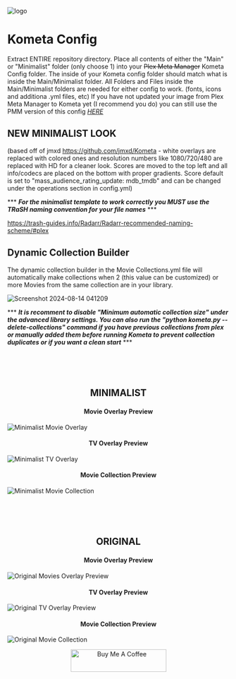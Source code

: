 ![logo](https://github.com/mrbuckwheet/Kometa-Config/assets/124317277/5323ca07-03fd-479a-b93d-681172b96290)

# Kometa Config 
Extract ENTIRE repository directory. Place all contents of either the "Main" or "Minimalist" folder (only choose 1) into your ~~Plex Meta Manager~~ Kometa Config folder. The inside of your Kometa config folder should match what is inside the Main/Minimalist folder. All Folders and Files inside the Main/Minimalist folders are needed for either config to work. (fonts, icons and additiona .yml files, etc) 
If you have not updated your image from Plex Meta Manager to Kometa yet (I recommend you do) you can still use the PMM version of this config [_HERE_](https://github.com/mrbuckwheet/Kometa-Config/releases/tag/PMM-Version) 

## NEW MINIMALIST LOOK 
(based off of jmxd https://github.com/jmxd/Kometa - white overlays are replaced with colored ones and resolution numbers like 1080/720/480 are replaced with HD for a cleaner look. Scores are moved to the top left and all info/codecs are placed on the bottom with proper gradients. Score default is set to "mass_audience_rating_update: mdb_tmdb" and can be changed under the operations section in config.yml) 

\*\*\* ***For the minimalist template to work correctly you MUST use the TRaSH naming convention for your file names*** \*\*\*

https://trash-guides.info/Radarr/Radarr-recommended-naming-scheme/#plex

## Dynamic Collection Builder
The dynamic collection builder in the Movie Collections.yml file will automatically make collections when 2 (this value can be customized) or more Movies from the same collection are in your library. 

![Screenshot 2024-08-14 041209](https://github.com/user-attachments/assets/56cad566-ae90-4e02-b67a-07982a61c835)

\*\*\* ***It is recomment to disable "Minimum automatic collection size" under the advanced library settings. You can also run the "python kometa.py --delete-collections" command if you have previous collections from plex or manually added them before running Kometa to prevent collection duplicates or if you want a clean start*** \*\*\*


<br/><br/><br/>
## <p align="center"> MINIMALIST
#### <p align="center"> Movie Overlay Preview
![Minimalist Movie Overlay](https://github.com/user-attachments/assets/4133f91c-6166-4d00-9da4-c7d83566d8db)


#### <p align="center"> TV Overlay Preview
![Minimalist TV Overlay](https://github.com/user-attachments/assets/07d53450-4e47-4b49-b442-32667df83077)


#### <p align="center"> Movie Collection Preview

![Minimalist Movie Collection](https://github.com/user-attachments/assets/312ab386-e4d7-481f-a58d-aa6d212d7aec)


<br/><br/><br/>
## <p align="center">ORIGINAL
#### <p align="center">Movie Overlay Preview
![Original Movies Overlay Preview](https://user-images.githubusercontent.com/124317277/232326613-676b4b3a-d2c9-46b0-bf3c-b5f22d8aff46.JPG)

#### <p align="center">TV Overlay Preview
![Original TV Overlay Preview](https://user-images.githubusercontent.com/124317277/232326617-b5c4f59d-5491-4830-8ea5-d6874d4b1c06.JPG)

#### <p align="center">Movie Collection Preview
![Original Movie Collection](https://user-images.githubusercontent.com/124317277/232326609-c407d4f2-5fbb-4189-b0e8-13d5456f5eb2.JPG)




<!-- markdownlint-disable MD033 -->
<p align="center">
<a href="https://www.buymeacoffee.com/mrbuckwheet" target="_blank"><img src="https://cdn.buymeacoffee.com/buttons/lato-black.png" alt="Buy Me A Coffee" style="height: 51px !important;width: 217px !important;" ></a>
<!-- markdownlint-enable MD033 -->
